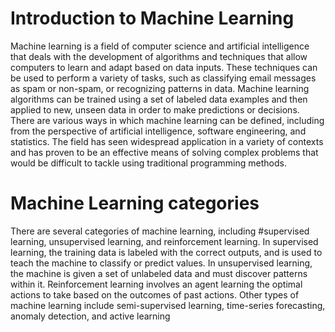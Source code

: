 # Introduction to Machine Learning

Machine learning is a field of computer science and artificial intelligence that deals with the development of algorithms and techniques that allow computers to learn and adapt based on data inputs. These techniques can be used to perform a variety of tasks, such as classifying email messages as spam or non-spam, or recognizing patterns in data. Machine learning algorithms can be trained using a set of labeled data examples and then applied to new, unseen data in order to make predictions or decisions. There are various ways in which machine learning can be defined, including from the perspective of artificial intelligence, software engineering, and statistics. The field has seen widespread application in a variety of contexts and has proven to be an effective means of solving complex problems that would be difficult to tackle using traditional programming methods.
# Machine Learning categories
There are several categories of machine learning, including #supervised learning, unsupervised learning, and reinforcement learning. In supervised learning, the training data is labeled with the correct outputs, and is used to teach the machine to classify or predict values. In unsupervised learning, the machine is given a set of unlabeled data and must discover patterns within it. Reinforcement learning involves an agent learning the optimal actions to take based on the outcomes of past actions. Other types of machine learning include semi-supervised learning, time-series forecasting, anomaly detection, and active learning
